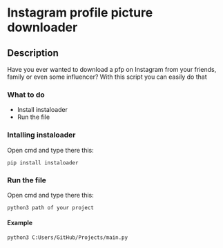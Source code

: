 # Instagram profile picture downloader

## Description

Have you ever wanted to download a pfp on Instagram from your friends, family or even some influencer? With this script you can easily do that


### What to do


  - Install instaloader
  - Run the file


### Intalling instaloader

Open cmd and type there this:

```
pip install instaloader
```

### Run the file

Open cmd and type there this:
```
python3 path of your project
```

#### Example
```
python3 C:Users/GitHub/Projects/main.py
```
